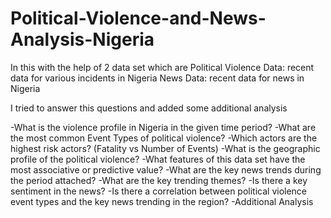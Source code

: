 # Political-Violence-and-News-Analysis-Nigeria

In this with the help of 2 data set which are 
Political Violence Data: recent data for various incidents in Nigeria
News Data: recent data for news in Nigeria

I tried to answer this questions and added some additional analysis

-What is the violence profile in Nigeria in the given time period?
-What are the most common Event Types of political violence?
-Which actors are the highest risk actors? (Fatality vs Number of Events)
-What is the geographic profile of the political violence?
-What features of this data set have the most associative or predictive value?
-What are the key news trends during the period attached?
-What are the key trending themes?
-Is there a key sentiment in the news?
-Is there a correlation between political violence event types and the key news trending in the region? 
-Additional Analysis 
